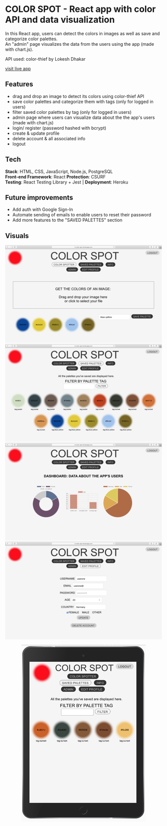 # COLOR SPOT - React app with color API and data visualization

In this React app, users can detect the colors in images as well as save and categorize color palettes. <br />
An "admin" page visualizes the data from the users using the app (made with chart.js). <br />

API used: color-thief by Lokesh Dhakar

[visit live app](https://color-spot.herokuapp.com)

## Features

-   drag and drop an image to detect its colors using color-thief API
    <br />
-   save color palettes and categorize them with tags (only for logged in users)
    <br />
-   filter saved color palettes by tag (only for logged in users)
    <br />
-   admin page where users can visualize data about the the app's users (made with chart.js)
    <br />
-   login/ register (password hashed with bcrypt)
    <br />
-   create & update profile
    <br />
-   delete account & all associated info
    <br />
-   logout

## Tech

**Stack**: HTML, CSS, JavaScript, Node.js, PostgreSQL <br />
**Front-end Framework**: React
**Protection**: CSURF <br />
**Testing**: React Testing Library + Jest | **Deployment**: Heroku

## Future improvements

-   Add auth with Google Sign-In
-   Automate sending of emails to enable users to reset their password
-   Add more features to the "SAVED PALETTES" section

## Visuals

![screenshot](readMe/screenshot_1.png)
![screenshot](readMe/screenshot_2.png)
![screenshot](readMe/screenshot_data.png)
![screenshot](readMe/screenshot_4.png)

<p align="center">
<img width="400" height="570" src="readMe/mobile.png">
</p>
